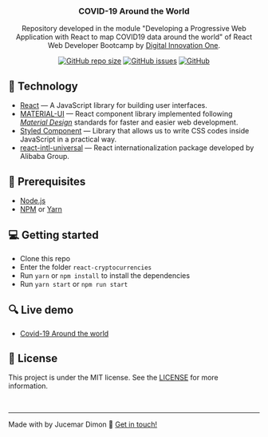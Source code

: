 <h3 align="center">
COVID-19 Around the World
</h3>
<p align="center">
Repository developed in the module "Developing a Progressive Web Application with React to map COVID19 data around the world" of React Web Developer Bootcamp by <a href="https://digitalinnovation.one/">Digital Innovation One</a>.
</p>

<p align="center">
 <a href="https://github.com/jucemar/covid19-around-world">
<img alt="GitHub repo size" src="https://img.shields.io/github/repo-size/jucemar/covid19-around-world"></a>
  <a href="https://github.com/jucemar/covid19-around-world/issues"><img alt="GitHub issues" src="https://img.shields.io/github/issues/jucemar/covid19-around-world"></a> <a href="https://github.com/jucemar/covid19-around-world/blob/master/LICENSE"><img alt="GitHub" src="https://img.shields.io/github/license/jucemar/covid19-around-world"></a>
</p>

## :hammer: Technology
-  <a href="https://reactjs.org">React</a> — A JavaScript library for building user interfaces.
-  <a href="https://dfee.github.io/rbx/">MATERIAL-UI</a> — React component library implemented following [_Material Design_](https://material.io/) standards for faster and easier web development.
-  <a href="https://styled-components.com">Styled Component</a> — Library that allows us to write CSS codes inside JavaScript in a practical way.
-  <a href="https://github.com/alibaba/react-intl-universal">react-intl-universal</a> — React internationalization package developed by Alibaba Group.

## :pushpin: Prerequisites
-   [Node.js](https://nodejs.org/en/)
-   [NPM](https://www.npmjs.com/) or [Yarn](https://yarnpkg.com/pt-BR/docs/install)

## :computer: Getting started

-   Clone this repo
-  Enter the folder `react-cryptocurrencies`
-  Run `yarn` or `npm install` to install the dependencies
-  Run `yarn start` or `npm run start`

## :mag: Live demo
- [Covid-19 Around the world](https://covid19-around-world.netlify.app/)

## :memo: License
This project is under the MIT license. See the [LICENSE](https://github.com/jucemar/covid19-around-world/blob/master/LICENSE) for more information.

<br/>

---
Made with by Jucemar Dimon  👋  [Get in touch!](https://www.linkedin.com/in/jucemar-dimon/)
